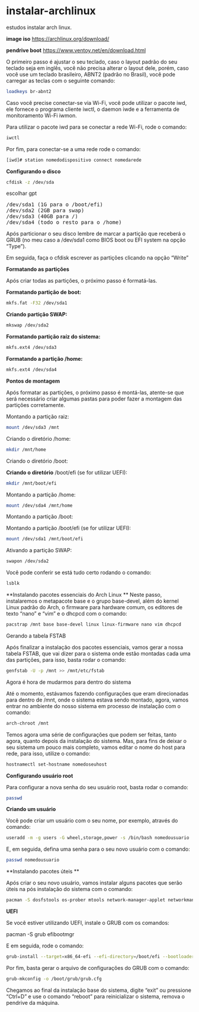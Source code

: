 # instalar-archlinux
estudos instalar arch linux.

**image iso** https://archlinux.org/download/

**pendrive boot** https://www.ventoy.net/en/download.html

O primeiro passo é ajustar o seu teclado, caso o layout padrão do seu teclado seja em inglês, você não precisa alterar o layout dele, porém, caso você use um teclado brasileiro, ABNT2 (padrão no Brasil), você pode carregar as teclas com o seguinte comando:

```bash
loadkeys br-abnt2
```

Caso você precise conectar-se via Wi-Fi, você pode utilizar o pacote iwd, ele fornece o programa cliente iwctl, o daemon iwde e a ferramenta de monitoramento Wi-Fi iwmon.

Para utilizar o pacote iwd para se conectar a rede Wi-Fi, rode o comando:

```bash
iwctl
```

Por fim, para conectar-se a uma rede rode o comando:
```bash
[iwd]# station nomedodispositivo connect nomedarede
```


**Configurando o disco**
```bash
cfdisk -z /dev/sda
```
escolhar gpt
<pre>
/dev/sda1 (1G para o /boot/efi)
/dev/sda2 (2GB para swap)
/dev/sda3 (40GB para /)
/dev/sda4 (todo o resto para o /home)
</pre>
Após particionar o seu disco lembre de marcar a partição que receberá o GRUB (no meu caso a /dev/sda1 como BIOS boot ou EFI system na opção “Type”).

Em seguida, faça o cfdisk escrever as partições clicando na opção “Write”


**Formatando as partições**

Após criar todas as partições, o próximo passo é formatá-las.

**Formatando partição de boot:**
```bash
mkfs.fat -F32 /dev/sda1
```
**Criando partição SWAP:**
```bash
mkswap /dev/sda2
```
**Formatando partição raíz do sistema:**
```bash
mkfs.ext4 /dev/sda3 
```
**Formatando a partição /home:**
```bash
mkfs.ext4 /dev/sda4
```

**Pontos de montagem**

Após formatar as partições, o próximo passo é montá-las, atente-se que será necessário criar algumas pastas para poder fazer a montagem das partições corretamente.

Montando a partição raiz:
```bash
mount /dev/sda3 /mnt 
```
Criando o diretório /home:
```bash
mkdir /mnt/home 
```
Criando o diretório /boot:

**Criando o diretório** /boot/efi (se for utilizar UEFI):
```bash
mkdir /mnt/boot/efi
```

Montando a partição /home:
```bash
mount /dev/sda4 /mnt/home
```
Montando a partição /boot:

Montando a partição /boot/efi (se for utilizar UEFI):
```bash
mount /dev/sda1 /mnt/boot/efi
```
 Ativando a partição SWAP:
```bash
swapon /dev/sda2
```
Você pode conferir se está tudo certo rodando o comando:
```bash
lsblk
```

**Instalando pacotes essenciais do Arch Linux
**
Neste passo, instalaremos o metapacote base e o grupo base-devel, além do kernel Linux padrão do Arch, o firmware para hardware comum, os editores de texto “nano” e “vim” e o dhcpcd com o comando:
```bash
pacstrap /mnt base base-devel linux linux-firmware nano vim dhcpcd
```

Gerando a tabela FSTAB

Após finalizar a instalação dos pacotes essenciais, vamos gerar a nossa tabela FSTAB, que vai dizer para o sistema onde estão montadas cada uma das partições, para isso, basta rodar o comando:

```bash
genfstab -U -p /mnt >> /mnt/etc/fstab
```

Agora é hora de mudarmos para dentro do sistema

Até o momento, estávamos fazendo configurações que eram direcionadas para dentro de /mnt, onde o sistema estava sendo montado, agora, vamos entrar no ambiente do nosso sistema em processo de instalação com o comando:
```bash
arch-chroot /mnt
```

Temos agora uma série de configurações que podem ser feitas, tanto agora, quanto depois da instalação do sistema. Mas, para fins de deixar o seu sistema um pouco mais completo, vamos editar o nome do host para rede, para isso, utilize o comando:
```bash
hostnamectl set-hostname nomedoseuhost
```

**Configurando usuário root**

Para configurar a nova senha do seu usuário root, basta rodar o comando:
```bash
passwd
```

**Criando um usuário**

Você pode criar um usuário com o seu nome, por exemplo, através do comando:
```bash
useradd -m -g users -G wheel,storage,power -s /bin/bash nomedousuario
```

E, em seguida, defina uma senha para o seu novo usuário com o comando:
```bash
passwd nomedousuario
```

**Instalando pacotes úteis **

Após criar o seu novo usuário, vamos instalar alguns pacotes que serão úteis na pós instalação do sistema com o comando:
```bash
pacman -S dosfstools os-prober mtools network-manager-applet networkmanager wpa_supplicant wireless_tools dialog
```

**UEFI**

Se você estiver utilizando UEFI, instale o GRUB com os comandos:

pacman -S grub efibootmgr

E em seguida, rode o comando:
```bash
grub-install --target=x86_64-efi --efi-directory=/boot/efi --bootloader-id=arch_grub --recheck
```
Por fim, basta gerar o arquivo de configurações do GRUB com o comando:
```bash
grub-mkconfig -o /boot/grub/grub.cfg
```

Chegamos ao final da instalação base do sistema, digite “exit” ou pressione “Ctrl+D” e use o comando “reboot” para reinicializar o sistema, remova o pendrive da máquina.
